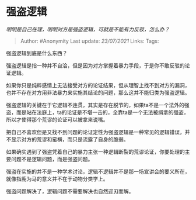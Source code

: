 # 强盗逻辑
*明明是自己在理，明明对方是强盗逻辑，可就是不能有力反驳，怎么办？*

> Author: #Anonymity
> Last update: *23/07/2021*
> Links:
> Tags:

强盗逻辑到底是什么东西？

强盗逻辑是指一种并不自洽，但是因为对方掌握着暴力手段，于是你不敢反驳的论证逻辑。

如果你只是纯粹感情上无法接受对方的论证结果，但从理智上找不到对方的漏洞，也并不存在对方用非法暴力来实施其结论的问题，那么这并不能归类为强盗逻辑。

强盗逻辑的关键在于它逻辑不连贯，其实是存在脱节的，如果ta不是一个法外的强盗，而是站在法庭上，ta的论证是不堪一击的，全靠ta是一个无法被缉拿的强盗，所以才使得那个荒谬的论证可以被拿来说嘴。

把自己不喜欢但是又找不到问题的论证定性为强盗逻辑是一种常见的逻辑错误，并不显示对方的荒谬和蛮横，而只是流露了自身的脆弱。

如果确实遇到了强盗凭着自己的暴力主张一种逻辑断裂的荒谬论证，你要处理的主要问题不是逻辑问题，而是强盗问题。

强盗在实施的并不是一种学术讨论，逻辑不逻辑并不是那一场宣讲会的要义所在，就像指鹿为马的意义并不在于动物分类学上。

强盗问题解决了，逻辑问题不需要解决也自然迎刃而解。
